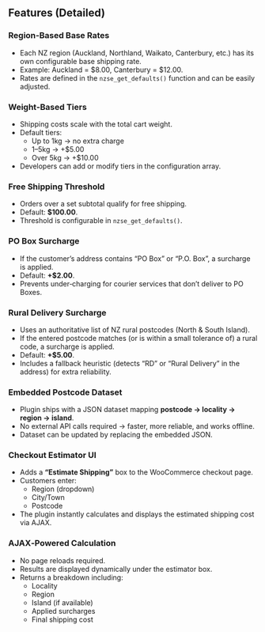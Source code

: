 ##  Features (Detailed)

###  Region‑Based Base Rates
- Each NZ region (Auckland, Northland, Waikato, Canterbury, etc.) has its own configurable base shipping rate.
- Example: Auckland = $8.00, Canterbury = $12.00.
- Rates are defined in the `nzse_get_defaults()` function and can be easily adjusted.

###  Weight‑Based Tiers
- Shipping costs scale with the total cart weight.
- Default tiers:
  - Up to 1kg → no extra charge
  - 1–5kg → +$5.00
  - Over 5kg → +$10.00
- Developers can add or modify tiers in the configuration array.

###  Free Shipping Threshold
- Orders over a set subtotal qualify for free shipping.
- Default: **$100.00**.
- Threshold is configurable in `nzse_get_defaults()`.

###  PO Box Surcharge
- If the customer’s address contains “PO Box” or “P.O. Box”, a surcharge is applied.
- Default: **+$2.00**.
- Prevents under‑charging for courier services that don’t deliver to PO Boxes.

###  Rural Delivery Surcharge
- Uses an authoritative list of NZ rural postcodes (North & South Island).
- If the entered postcode matches (or is within a small tolerance of) a rural code, a surcharge is applied.
- Default: **+$5.00**.
- Includes a fallback heuristic (detects “RD” or “Rural Delivery” in the address) for extra reliability.

###  Embedded Postcode Dataset
- Plugin ships with a JSON dataset mapping **postcode → locality → region → island**.
- No external API calls required → faster, more reliable, and works offline.
- Dataset can be updated by replacing the embedded JSON.

###  Checkout Estimator UI
- Adds a **“Estimate Shipping”** box to the WooCommerce checkout page.
- Customers enter:
  - Region (dropdown)
  - City/Town
  - Postcode
- The plugin instantly calculates and displays the estimated shipping cost via AJAX.

###  AJAX‑Powered Calculation
- No page reloads required.
- Results are displayed dynamically under the estimator box.
- Returns a breakdown including:
  - Locality
  - Region
  - Island (if available)
  - Applied surcharges
  - Final shipping cost
